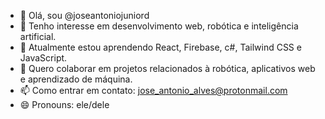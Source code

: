 - 👋 Olá, sou @joseantoniojuniord
- 👀 Tenho interesse em desenvolvimento web, robótica e inteligência artificial.
- 🌱 Atualmente estou aprendendo React, Firebase, c#, Tailwind CSS e JavaScript.
- 💞️ Quero colaborar em projetos relacionados à robótica, aplicativos web e aprendizado de máquina.
- 📫 Como entrar em contato: jose_antonio_alves@protonmail.com
- 😄 Pronouns: ele/dele

  

<!---
joseantoniojuniord/joseantoniojuniord is a ✨ special ✨ repository because its `README.md` (this file) appears on your GitHub profile.
You can click the Preview link to take a look at your changes.
--->
